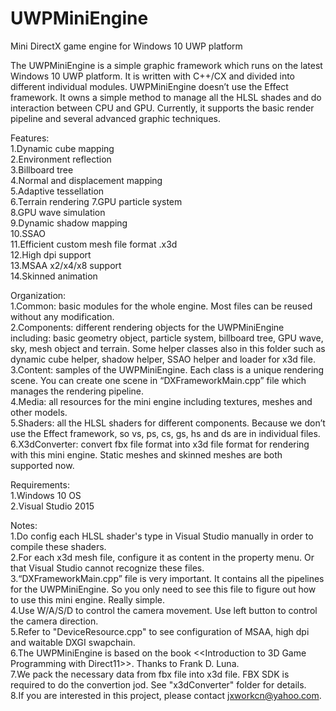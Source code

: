 # UWPMiniEngine
Mini DirectX game engine for Windows 10 UWP platform  

The UWPMiniEngine is a simple graphic framework which runs on the latest Windows 10 UWP platform. It is written with C++/CX and divided into different individual modules. UWPMiniEngine doesn’t use the Effect framework. It owns a simple method to manage all the HLSL shades and do interaction between CPU and GPU. Currently, it supports the basic render pipeline and several advanced graphic techniques.  

Features:  
1.Dynamic cube mapping  
2.Environment reflection  
3.Billboard tree  
4.Normal and displacement mapping  
5.Adaptive tessellation  
6.Terrain rendering
7.GPU particle system  
8.GPU wave simulation  
9.Dynamic shadow mapping  
10.SSAO  
11.Efficient custom mesh file format .x3d  
12.High dpi support  
13.MSAA x2/x4/x8 support  
14.Skinned animation  

Organization:  
1.Common: basic modules for the whole engine. Most files can be reused without any modification.   
2.Components: different rendering objects for the UWPMiniEngine including: basic geometry object, particle system, billboard tree, GPU wave, sky, mesh object and terrain. Some helper classes also in this folder such as dynamic cube helper, shadow helper, SSAO helper and loader for x3d file.  
3.Content: samples of the UWPMiniEngine. Each class is a unique rendering scene. You can create one scene in “DXFrameworkMain.cpp” file which manages the rendering pipeline.   
4.Media: all resources for the mini engine including textures, meshes and other models.  
5.Shaders: all the HLSL shaders for different components. Because we don’t use the Effect framework, so vs, ps, cs, gs, hs and ds are in individual files.  
6.X3dConverter: convert fbx file format into x3d file format for rendering with this mini engine. Static meshes and skinned meshes are both supported now.  

Requirements:  
1.Windows 10 OS  
2.Visual Studio 2015  

Notes:  
1.Do config each HLSL shader's type in Visual Studio manually in order to compile these shaders.  
2.For each x3d mesh file, configure it as content in the property menu. Or that Visual Studio cannot recognize these files.  
3.“DXFrameworkMain.cpp” file is very important. It contains all the pipelines for the UWPMiniEngine. So you only need to see this file to figure out how to use this mini engine. Really simple.  
4.Use W/A/S/D to control the camera movement. Use left button to control the camera direction.  
5.Refer to "DeviceResource.cpp" to see configuration of MSAA, high dpi and waitable DXGI swapchain.  
6.The UWPMiniEngine is based on the book <<Introduction to 3D Game Programming with Direct11>>. Thanks to Frank D. Luna.  
7.We pack the necessary data from fbx file into x3d file. FBX SDK is required to do the convertion jod. See "x3dConverter" folder for details.  
8.If you are interested in this project, please contact jxworkcn@yahoo.com.
